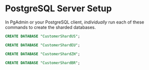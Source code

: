 ﻿# PostgreSQL Server Setup

In PgAdmin or your PostgreSQL client, *individually* run each of these commands to create the sharded databases.

```sql
CREATE DATABASE "CustomerShardUS";
```

```sql
CREATE DATABASE "CustomerShardEU";
```

```sql
CREATE DATABASE "CustomerShardZH";
```

```sql
CREATE DATABASE "CustomerShardBR";
```
